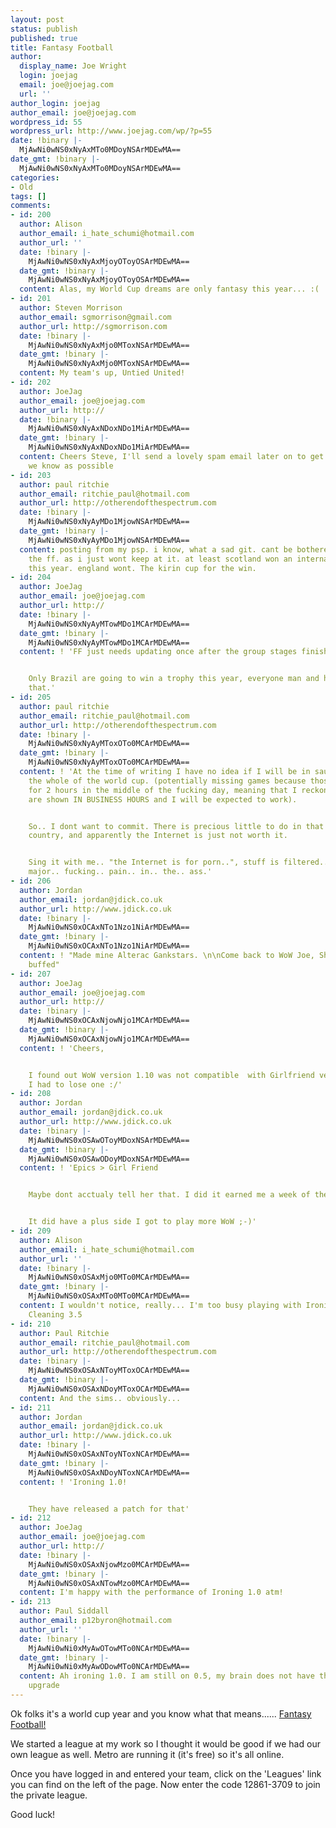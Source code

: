 ```yaml
---
layout: post
status: publish
published: true
title: Fantasy Football
author:
  display_name: Joe Wright
  login: joejag
  email: joe@joejag.com
  url: ''
author_login: joejag
author_email: joe@joejag.com
wordpress_id: 55
wordpress_url: http://www.joejag.com/wp/?p=55
date: !binary |-
  MjAwNi0wNS0xNyAxMTo0MDoyNSArMDEwMA==
date_gmt: !binary |-
  MjAwNi0wNS0xNyAxMTo0MDoyNSArMDEwMA==
categories:
- Old
tags: []
comments:
- id: 200
  author: Alison
  author_email: i_hate_schumi@hotmail.com
  author_url: ''
  date: !binary |-
    MjAwNi0wNS0xNyAxMjoyOToyOSArMDEwMA==
  date_gmt: !binary |-
    MjAwNi0wNS0xNyAxMjoyOToyOSArMDEwMA==
  content: Alas, my World Cup dreams are only fantasy this year... :(
- id: 201
  author: Steven Morrison
  author_email: sgmorrison@gmail.com
  author_url: http://sgmorrison.com
  date: !binary |-
    MjAwNi0wNS0xNyAxMjo0MToxNSArMDEwMA==
  date_gmt: !binary |-
    MjAwNi0wNS0xNyAxMjo0MToxNSArMDEwMA==
  content: My team's up, Untied United!
- id: 202
  author: JoeJag
  author_email: joe@joejag.com
  author_url: http://
  date: !binary |-
    MjAwNi0wNS0xNyAxNDoxNDo1MiArMDEwMA==
  date_gmt: !binary |-
    MjAwNi0wNS0xNyAxNDoxNDo1MiArMDEwMA==
  content: Cheers Steve, I'll send a lovely spam email later on to get as many folk
    we know as possible
- id: 203
  author: paul ritchie
  author_email: ritchie_paul@hotmail.com
  author_url: http://otherendofthespectrum.com
  date: !binary |-
    MjAwNi0wNS0xNyAyMDo1MjowNSArMDEwMA==
  date_gmt: !binary |-
    MjAwNi0wNS0xNyAyMDo1MjowNSArMDEwMA==
  content: posting from my psp. i know, what a sad git. cant be bothered joining in
    the ff. as i just wont keep at it. at least scotland won an international cup
    this year. england wont. The kirin cup for the win.
- id: 204
  author: JoeJag
  author_email: joe@joejag.com
  author_url: http://
  date: !binary |-
    MjAwNi0wNS0xNyAyMTowMDo1MCArMDEwMA==
  date_gmt: !binary |-
    MjAwNi0wNS0xNyAyMTowMDo1MCArMDEwMA==
  content: ! 'FF just needs updating once after the group stages finish.


    Only Brazil are going to win a trophy this year, everyone man and his dog knows
    that.'
- id: 205
  author: paul ritchie
  author_email: ritchie_paul@hotmail.com
  author_url: http://otherendofthespectrum.com
  date: !binary |-
    MjAwNi0wNS0xNyAyMToxOTo0MCArMDEwMA==
  date_gmt: !binary |-
    MjAwNi0wNS0xNyAyMToxOTo0MCArMDEwMA==
  content: ! 'At the time of writing I have no idea if I will be in saudi arabia for
    the whole of the world cup. (potentially missing games because those cats pray
    for 2 hours in the middle of the fucking day, meaning that I reckon the games
    are shown IN BUSINESS HOURS and I will be expected to work).


    So.. I dont want to commit. There is precious little to do in that backward fucking
    country, and apparently the Internet is just not worth it.


    Sing it with me.. "the Internet is for porn..", stuff is filtered.. Stuff is read.
    major.. fucking.. pain.. in.. the.. ass.'
- id: 206
  author: Jordan
  author_email: jordan@jdick.co.uk
  author_url: http://www.jdick.co.uk
  date: !binary |-
    MjAwNi0wNS0xOCAxNTo1Nzo1NiArMDEwMA==
  date_gmt: !binary |-
    MjAwNi0wNS0xOCAxNTo1Nzo1NiArMDEwMA==
  content: ! "Made mine Alterac Gankstars. \n\nCome back to WoW Joe, Shamans are getting
    buffed"
- id: 207
  author: JoeJag
  author_email: joe@joejag.com
  author_url: http://
  date: !binary |-
    MjAwNi0wNS0xOCAxNjowNjo1MCArMDEwMA==
  date_gmt: !binary |-
    MjAwNi0wNS0xOCAxNjowNjo1MCArMDEwMA==
  content: ! 'Cheers,


    I found out WoW version 1.10 was not compatible  with Girlfriend version 2.5 so
    I had to lose one :/'
- id: 208
  author: Jordan
  author_email: jordan@jdick.co.uk
  author_url: http://www.jdick.co.uk
  date: !binary |-
    MjAwNi0wNS0xOSAwOToyMDoxNSArMDEwMA==
  date_gmt: !binary |-
    MjAwNi0wNS0xOSAwODoyMDoxNSArMDEwMA==
  content: ! 'Epics > Girl Friend


    Maybe dont acctualy tell her that. I did it earned me a week of the slient treatment,


    It did have a plus side I got to play more WoW ;-)'
- id: 209
  author: Alison
  author_email: i_hate_schumi@hotmail.com
  author_url: ''
  date: !binary |-
    MjAwNi0wNS0xOSAxMjo0MTo0MCArMDEwMA==
  date_gmt: !binary |-
    MjAwNi0wNS0xOSAxMTo0MTo0MCArMDEwMA==
  content: I wouldn't notice, really... I'm too busy playing with Ironing 1.0 and
    Cleaning 3.5
- id: 210
  author: Paul Ritchie
  author_email: ritchie_paul@hotmail.com
  author_url: http://otherendofthespectrum.com
  date: !binary |-
    MjAwNi0wNS0xOSAxNToyMToxOCArMDEwMA==
  date_gmt: !binary |-
    MjAwNi0wNS0xOSAxNDoyMToxOCArMDEwMA==
  content: And the sims.. obviously...
- id: 211
  author: Jordan
  author_email: jordan@jdick.co.uk
  author_url: http://www.jdick.co.uk
  date: !binary |-
    MjAwNi0wNS0xOSAxNToyNToxNCArMDEwMA==
  date_gmt: !binary |-
    MjAwNi0wNS0xOSAxNDoyNToxNCArMDEwMA==
  content: ! 'Ironing 1.0!


    They have released a patch for that'
- id: 212
  author: JoeJag
  author_email: joe@joejag.com
  author_url: http://
  date: !binary |-
    MjAwNi0wNS0xOSAxNjowMzo0MCArMDEwMA==
  date_gmt: !binary |-
    MjAwNi0wNS0xOSAxNTowMzo0MCArMDEwMA==
  content: I'm happy with the performance of Ironing 1.0 atm!
- id: 213
  author: Paul Siddall
  author_email: p12byron@hotmail.com
  author_url: ''
  date: !binary |-
    MjAwNi0wNi0xMyAwOTowMTo0NCArMDEwMA==
  date_gmt: !binary |-
    MjAwNi0wNi0xMyAwODowMTo0NCArMDEwMA==
  content: Ah ironing 1.0. I am still on 0.5, my brain does not have the specs to
    upgrade
---
```

<p>Ok folks it's a world cup year and you know what that means...... <a href="http://fantasyfootball.metro.co.uk">Fantasy Football!</a></p>
<p>We started a league at my work so I thought it would be good if we had our own league as well.  Metro are running it (it's free) so it's all online.</p>
<p>Once you have logged in and entered your team, click on the 'Leagues' link you can find on the left of the page.  Now enter the code 12861-3709 to join the private league.</p>
<p>Good luck!</p>
